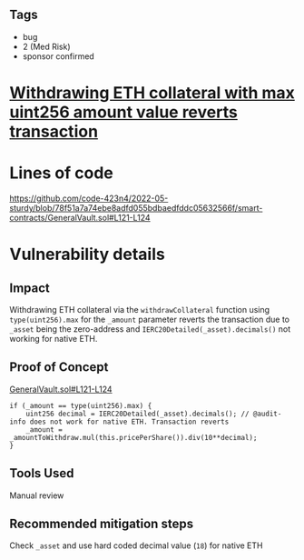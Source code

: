 ## Tags

- bug
- 2 (Med Risk)
- sponsor confirmed

# [Withdrawing ETH collateral with max uint256 amount value reverts transaction](https://github.com/code-423n4/2022-05-sturdy-findings/issues/85) 

# Lines of code

https://github.com/code-423n4/2022-05-sturdy/blob/78f51a7a74ebe8adfd055bdbaedfddc05632566f/smart-contracts/GeneralVault.sol#L121-L124


# Vulnerability details

## Impact

Withdrawing ETH collateral via the `withdrawCollateral` function using `type(uint256).max` for the `_amount` parameter reverts the transaction due to `_asset` being the zero-address and `IERC20Detailed(_asset).decimals()` not working for native ETH.

## Proof of Concept

[GeneralVault.sol#L121-L124](https://github.com/code-423n4/2022-05-sturdy/blob/78f51a7a74ebe8adfd055bdbaedfddc05632566f/smart-contracts/GeneralVault.sol#L121-L124)

```solidity
if (_amount == type(uint256).max) {
    uint256 decimal = IERC20Detailed(_asset).decimals(); // @audit-info does not work for native ETH. Transaction reverts
    _amount = _amountToWithdraw.mul(this.pricePerShare()).div(10**decimal);
}
```

## Tools Used

Manual review

## Recommended mitigation steps

Check `_asset` and use hard coded decimal value (`18`) for native ETH

